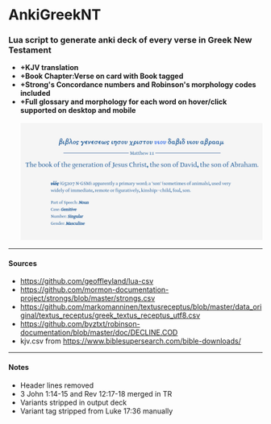 # AnkiGreekNT
### Lua script to generate anki deck of every verse in Greek New Testament 
* **+KJV translation**
* **+Book Chapter:Verse on card with Book tagged**
* **+Strong's Concordance numbers and Robinson's morphology codes included**
* **+Full glossary and morphology for each word on hover/click supported on desktop and mobile**\
\
![Screenshot of first card while hovering over the word υιου](Screenshot.png)
---
#### Sources
* https://github.com/geoffleyland/lua-csv
* https://github.com/mormon-documentation-project/strongs/blob/master/strongs.csv
* https://github.com/markomanninen/textusreceptus/blob/master/data_original/textus_receptus/greek_textus_receptus_utf8.csv
* https://github.com/byztxt/robinson-documentation/blob/master/doc/DECLINE.COD
* kjv.csv from https://www.biblesupersearch.com/bible-downloads/

---
#### Notes
- Header lines removed
- 3 John 1:14-15 and Rev 12:17-18 merged in TR
- Variants stripped in output deck
- Variant tag stripped from Luke 17:36 manually